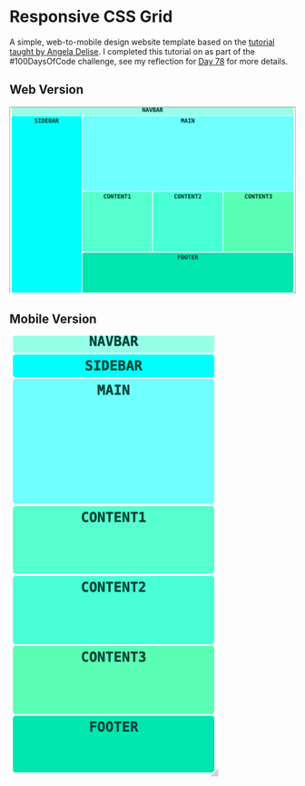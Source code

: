 # Responsive CSS Grid
A simple, web-to-mobile design website template based on the [tutorial taught by Angela Delise](https://youtu.be/68O6eOGAGqA). I completed this tutorial on as part of the #100DaysOfCode challenge, see my reflection for [Day 78](https://github.com/ananfito/100-days-of-code/blob/main/day78.md) for more details.

## Web Version
![screenshot of the web version of the CSS grids](./css-grid-web.png)

## Mobile Version
![screenshot of the mobile version of the CSS grids](./css-grid-mobile.png)
